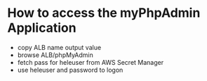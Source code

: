 # How to access the myPhpAdmin Application
- copy ALB name output value
- browse ALB/phpMyAdmin
- fetch pass for heleuser from AWS Secret Manager
- use heleuser and password to logon
